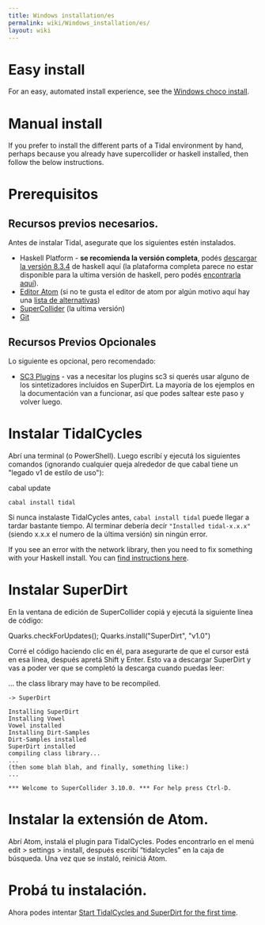 ```yaml
---
title: Windows installation/es
permalink: wiki/Windows_installation/es/
layout: wiki
---
```


# Easy install

For an easy, automated install experience, see the [Windows choco
install](/wiki/Windows_choco_install "wikilink").

# Manual install

If you prefer to install the different parts of a Tidal environment by
hand, perhaps because you already have supercollider or haskell
installed, then follow the below instructions.

<div class="mw-translate-fuzzy">

# Prerequisitos

</div>
<div class="mw-translate-fuzzy">

## Recursos previos necesarios.

</div>

Antes de instalar Tidal, asegurate que los siguientes estén instalados.

<div class="mw-translate-fuzzy">

-   Haskell Platform - **se recomienda la versión completa**, podés
    [descargar la versión
    8.3.4](https://www.haskell.org/platform/download/8.4.3/HaskellPlatform-8.4.3-full-x86_64-setup.exe)
    de haskell aquí (la plataforma completa parece no estar disponible
    para la ultima versión de haskell, pero podés [encontrarla
    aquí](https://www.haskell.org/platform/windows.html)).
-   [Editor Atom](https://atom.io/) (si no te gusta el editor de atom
    por algún motivo aquí hay una [lista de
    alternativas](/wiki/List_of_tidal_editors "wikilink"))
-   [SuperCollider](http://supercollider.github.io/download) (la ultima
    versión)
-   [Git](https://git-scm.com/)

</div>
<div class="mw-translate-fuzzy">

## Recursos Previos Opcionales

</div>

Lo siguiente es opcional, pero recomendado:

-   [SC3 Plugins](https://supercollider.github.io/sc3-plugins/) - vas a
    necesitar los plugins sc3 si querés usar alguno de los
    sintetizadores incluidos en SuperDirt. La mayoría de los ejemplos en
    la documentación van a funcionar, así que podes saltear este paso y
    volver luego.

<div class="mw-translate-fuzzy">

# Instalar TidalCycles

</div>
<div class="mw-translate-fuzzy">

Abrí una terminal (o PowerShell). Luego escribí y ejecutá los siguientes
comandos (ignorando cualquier queja alrededor de que cabal tiene un
"legado v1 de estilo de uso"):

</div>
<div class="mw-translate-fuzzy">

cabal update

`cabal install tidal`

</div>
<div class="mw-translate-fuzzy">

Si nunca instalaste TidalCycles antes, `cabal install tidal` puede
llegar a tardar bastante tiempo. Al terminar debería decír
`"Installed tidal-x.x.x"` (siendo x.x.x el numero de la última versión)
sin ningún error.

</div>

If you see an error with the network library, then you need to fix
something with your Haskell install. You can [find instructions
here](https://forum.toplap.org/t/trouble-launching-tidal-in-atom/678/3).

<div class="mw-translate-fuzzy">

# Instalar SuperDirt

</div>

En la ventana de edición de SuperCollider copiá y ejecutá la siguiente
línea de código:

<div class="mw-translate-fuzzy">

Quarks.checkForUpdates(); Quarks.install("SuperDirt", "v1.0")

</div>
<div class="mw-translate-fuzzy">

Corré el código haciendo clic en él, para asegurarte de que el cursor
está en esa línea, después apretá Shift y Enter. Esto va a descargar
SuperDirt y vas a poder ver que se completó la descarga cuando puedas
leer:

</div>
<div class="mw-translate-fuzzy">

... the class library may have to be recompiled.

`-> SuperDirt`

</div>

``` plaintext
Installing SuperDirt
Installing Vowel
Vowel installed
Installing Dirt-Samples
Dirt-Samples installed
SuperDirt installed
compiling class library...
...
(then some blah blah, and finally, something like:)
...

*** Welcome to SuperCollider 3.10.0. *** For help press Ctrl-D.
```

<div class="mw-translate-fuzzy">

# Instalar la extensión de Atom.

</div>

Abrí Atom, instalá el plugin para TidalCycles. Podes encontrarlo en el
menú edit &gt; settings &gt; install, después escribí “tidalcycles” en
la caja de búsqueda. Una vez que se instaló, reiniciá Atom.

<div class="mw-translate-fuzzy">

# Probá tu instalación.

</div>

Ahora podes intentar [Start TidalCycles and SuperDirt for the first
time](/wiki/Start_tidalcycles_and_superdirt_for_the_first_time "wikilink").
